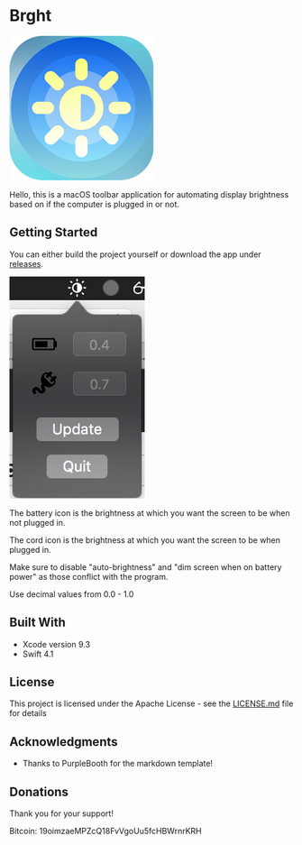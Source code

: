 # Brght

<img src="Images/AppIcon.png" width="256">

Hello, this is a macOS toolbar application for automating display brightness based on if the computer is plugged in or not.

## Getting Started

You can either build the project yourself or download the app under [releases](https://github.com/Calhuang/Brght/releases).

<img src="Images/Image1.png">

The battery icon is the brightness at which you want the screen to be when not plugged in.  

The cord icon is the brightness at which you want the screen to be when plugged in.

Make sure to disable "auto-brightness" and "dim screen when on battery power" as those conflict with the program.

Use decimal values from 0.0 - 1.0

## Built With

* Xcode version 9.3
* Swift 4.1

## License

This project is licensed under the Apache License - see the [LICENSE.md](LICENSE.md) file for details

## Acknowledgments

* Thanks to PurpleBooth for the markdown template!

## Donations

Thank you for your support!

Bitcoin: 19oimzaeMPZcQ18FvVgoUu5fcHBWrnrKRH
